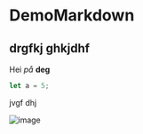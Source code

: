 # DemoMarkdown

## drgfkj ghkjdhf 

Hei _på_ **deg**

```js
let a = 5;
```

jvgf dhj


![image](https://github.com/GetAcademy/DemoMarkdown/assets/13941366/79860751-c4ca-4274-aef7-91105f1fb6f2)
